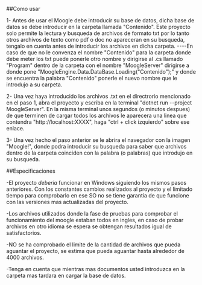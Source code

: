##Como usar

1- Antes de usar el Moogle debe introducir su base de datos, dicha base de datos se debe introducir en la carpeta llamada "Contenido". Este proyecto solo permite la lectura y busqueda de archivos de formato txt por lo tanto otros archivos de texto como pdf o doc no apareceran en su busqueda, tengalo en cuenta antes de introducir los archivos en dicha carpeta.
----En caso de que no le convenza el nombre "Contenido" para la carpeta donde debe meter los txt puede ponerle otro nombre y dirigirse al .cs llamado "Program" dentro de la carpeta con el nombre "MoogleServer" dirigirse a donde pone "MoogleEngine.Data.DataBase.Loading("Contenido");" y donde se encuentra la palabra "Contenido" ponerle el nuevo nombre que le introdujo a su carpeta.

2- Una vez haya introducido los archivos .txt en el directrorio mencionado en el paso 1, abra el proyecto y escriba en la terminal "dotnet run --project MoogleServer". En la misma terminal unos segundos (o minutos despues) de que terminen de cargar todos los archivos le aparecera una linea que contendra "http://localhost:XXXX", haga "ctrl + click izquierdo" sobre ese enlace.

3- Una vez hecho el paso anterior se le abrira el navegador con la imagen "Moogle!", donde podra introducir su busqueda para saber que archivos dentro de la carpeta coinciden con la palabra (o palabras) que introdujo en su busqueda.

##Especificaciones

-El proyecto *deberia* funcionar en Windows siguiendo los mismos pasos anteriores. Con los constantes cambios realizados al proyecto y el limitado tiempo para comprobarlo en ese SO no se tiene garantia de que funcione con las versiones mas actualizadas del proyecto.

-Los archivos utilizados donde la fase de pruebas para comprobar el funcionamiento del moogle estaban todos en ingles, en caso de probar archivos en otro idioma se espera se obtengan resultados igual de satisfactorios.

-NO se ha comprobado el limite de la cantidad de archivos que pueda aguantar el proyecto, se estima que pueda aguantar hasta alrededor de 4000 archivos.

-Tenga en cuenta que mientras mas documentos usted introduzca en la carpeta mas tardara en cargar la base de datos.
